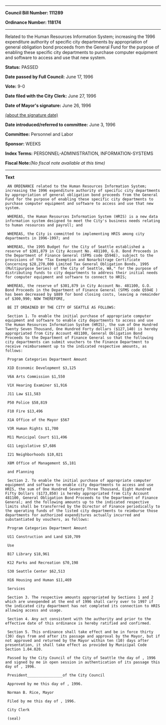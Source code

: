 

********

**Council Bill Number: 111289**
   
**Ordinance Number: 118174**
********

 Related to the Human Resources Information System; increasing the 1996 expenditure authority of specific city departments by appropriation of general obligation bond proceeds from the General Fund for the purpose of enabling these specific city departments to purchase computer equipment and software to access and use that new system.

**Status:** PASSED
   
**Date passed by Full Council:** June 17, 1996
   
**Vote:** 9-0
   
**Date filed with the City Clerk:** June 27, 1996
   
**Date of Mayor's signature:** June 26, 1996
   
[(about the signature date)](/~public/approvaldate.htm)
   
   
   
**Date introduced/referred to committee:** June 3, 1996
   
**Committee:** Personnel and Labor
   
**Sponsor:** WEEKS
   
   
**Index Terms:** PERSONNEL-ADMINISTRATION, INFORMATION-SYSTEMS

**Fiscal Note:**_(No fiscal note available at this time)_

********

**Text**
   
```
 AN ORDINANCE related to the Human Resources Information System; increasing the 1996 expenditure authority of specific city departments by appropriation of general obligation bond proceeds from the General Fund for the purpose of enabling these specific city departments to purchase computer equipment and software to access and use that new system.

 WHEREAS, the Human Resources Information System (HRIS) is a new data information system designed to meet the City's business needs relating to human resources and payroll; and

 WHEREAS, the City is committed to implementing HRIS among city departments in 1996-1997; and

 WHEREAS, the 1995 Budget for the City of Seattle established a reserve of $301,879 in City Account No. 481100, G.O. Bond Proceeds in the Department of Finance General (SFMS code Q594E), subject to the provisions of the "Tax Exemption and Nonarbitrage Certificate Concerning $28,270,000 Limited Tax General Obligation Bonds, 1995 (Multipurpose Series) of the City of Seattle, WA," for the purpose of distributing funds to city departments to address their initial needs for computer equipment and software to connect to HRIS;

 WHEREAS, the reserve of $301,879 in City Account No. 481100, G.O. Bond Proceeds in the Department of Finance General (SFMS code Q594E ) has been decreased by $889 for bond closing costs, leaving a remainder of $300,990; NOW THEREFORE,

 BE IT ORDAINED BY THE CITY OF SEATTLE AS FOLLOWS:

 Section 1. To enable the initial purchase of appropriate computer equipment and software to enable city departments to access and use the Human Resources Information System (HRIS), the sum of One Hundred Twenty Seven Thousand, One Hundred Forty dollars ($127,140) is hereby appropriated from City Account 481100, General Obligation Bond Proceeds to the Department of Finance General so that the following city departments can submit vouchers to the Finance Department to receive reimbursement up to the indicated respective amounts, as follows:

 Program Categories Department Amount

 X1D Economic Development $3,125

 V6A Arts Commission $1,550

 V1X Hearing Examiner $1,916

 J11 Law $11,583

 P50 Police $58,819

 F10 Fire $13,496

 X1A Office of the Mayor $567

 V3R Human Rights $1,700

 M11 Municipal Court $11,496

 G11 Legislative $7,686

 I21 Neighborhoods $10,021

 X8M Office of Management $5,181

 and Planning

 Section 2. To enable the initial purchase of appropriate computer equipment and software to enable city departments to access and use HRIS, the sum of One Hundred Seventy Three Thousand, Eight Hundred Fifty Dollars ($173,850) is hereby appropriated from City Account 481100, General Obligation Bond Proceeds to the Department of Finance General; and the following amounts up to the indicated respective limits shall be transferred by the Director of Finance periodically to the operating funds of the listed city departments to reimburse those departments for authorized expenditures actually incurred and substantiated by vouchers, as follows:

 Program Categories Department Amount

 U11 Construction and Land $10,709

 Use

 B17 Library $18,961

 K12 Parks and Recreation $70,198

 S30 Seattle Center $62,513

 H16 Housing and Human $11,469

 Services

 Section 3. The respective amounts appropriated by Sections 1 and 2 which are unexpended at the end of 1996 shall carry over to 1997 if the indicated city department has not completed its connection to HRIS allowing access and usage.

 Section 4. Any act consistent with the authority and prior to the effective date of this ordinance is hereby ratified and confirmed.

 Section 5. This ordinance shall take effect and be in force thirty (30) days from and after its passage and approval by the Mayor, but if not approved and returned by the Mayor within ten (10) days after presentation, it shall take effect as provided by Municipal Code Section 1.04.020.

 Passed by the City Council of the City of Seattle the day of , 1996 and signed by me in open session in authentication of its passage this day of , 1996.

 President________________of the City Council

 Approved by me this day of , 1996.

 Norman B. Rice, Mayor

 Filed by me this day of , 1996.

 City Clerk

 (seal)

```
